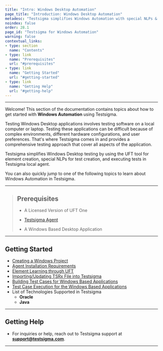 ```yaml
---
title: "Intro: Windows Desktop Automation"
page_title: "Introduction: Windows Desktop Automation"
metadesc: "Testsigma simplifies Windows Automation with special NLPs & object based authoring | This article discusses how to create & execute tests for Windows Automation"
noindex: false
order: 28.1
page_id: "Testsigma for Windows Automation"
warning: false
contextual_links:
- type: section
  name: "Contents"
- type: link
  name: "Prerequisites"
  url: "#prerequisites"
- type: link
  name: "Getting Started"
  url: "#getting-started"
- type: link
  name: "Getting Help"
  url: "#getting-help"
---
```


---

Welcome! This section of the documentation contains topics about how to get started with **Windows Automation** using Testsigma.

Testing Windows Desktop applications involves testing software on a local computer or laptop. Testing these applications can be difficult because of complex environments, different hardware configurations, and user preferences. That's where Testsigma comes in and provides a comprehensive testing approach that cover all aspects of the application.

Testsigma simplifies Windows Desktop testing by using the UFT tool for element creation, special NLPs for test creation, and executing tests in Testsigma local agent.

You can also quickly jump to one of the following topics to learn about Windows Automation in Testsigma. 

---

> ## **Prerequisites**
> 
> - A Licensed Version of UFT One
> 
> - [Testsigma Agent](https://testsigma.com/docs/agent/overview/)
> 
> - A Windows Based Desktop Application

---

## **Getting Started** 
- [Creating a Windows Project](https://testsigma.com/docs/windows-automation/project-and-application/)
- [Agent Installation Requirements](https://testsigma.com/docs/agent/setup-on-windows-mac-linux/)
- [Element Learning through UFT](https://testsigma.com/docs/windows-automation/object-learning/)
- [Importing/Updating TSRx File into Testsigma](https://testsigma.com/docs/windows-automation/import-tsrx-files/)
- [Building Test Cases for Windows Based Applications](https://testsigma.com/docs/windows-automation/test-cases/)
- [Test Case Execution for the Windows Based Applications](https://testsigma.com/docs/windows-automation/test-cases/)
- List of Technologies Supported in Testsigma
    - **Oracle**
    - **Java**

---

## **Getting Help**

- For inquiries or help, reach out to Testsigma support at **support@testsigma.com**.

---